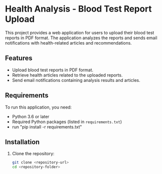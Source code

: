 # Health Analysis - Blood Test Report Upload

This project provides a web application for users to upload their blood test reports in PDF format. The application analyzes the reports and sends email notifications with health-related articles and recommendations.

## Features

- Upload blood test reports in PDF format.
- Retrieve health articles related to the uploaded reports.
- Send email notifications containing analysis results and articles.

## Requirements

To run this application, you need:

- Python 3.6 or later
- Required Python packages (listed in `requirements.txt`)
- run "pip install -r requirements.txt"

## Installation

1. Clone the repository:
   ```bash
   git clone <repository-url>
   cd <repository-folder>
   ```
